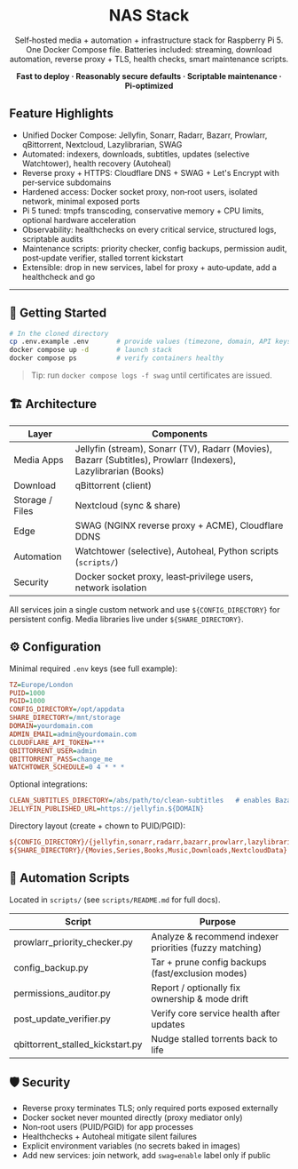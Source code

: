 <div align="center">

# NAS Stack

Self‑hosted media + automation + infrastructure stack for Raspberry Pi 5. One Docker Compose file. Batteries included: streaming, download automation, reverse proxy + TLS, health checks, smart maintenance scripts.

</div>

<p align="center">
<b>Fast to deploy · Reasonably secure defaults · Scriptable maintenance · Pi‑optimized</b>
</p>

## Feature Highlights

- Unified Docker Compose: Jellyfin, Sonarr, Radarr, Bazarr, Prowlarr, qBittorrent, Nextcloud, Lazylibrarian, SWAG
- Automated: indexers, downloads, subtitles, updates (selective Watchtower), health recovery (Autoheal)
- Reverse proxy + HTTPS: Cloudflare DNS + SWAG + Let's Encrypt with per‑service subdomains
- Hardened access: Docker socket proxy, non‑root users, isolated network, minimal exposed ports
- Pi 5 tuned: tmpfs transcoding, conservative memory + CPU limits, optional hardware acceleration
- Observability: healthchecks on every critical service, structured logs, scriptable audits
- Maintenance scripts: priority checker, config backups, permission audit, post‑update verifier, stalled torrent kickstart
- Extensible: drop in new services, label for proxy + auto‑update, add a healthcheck and go

---

## 🚀 Getting Started

```bash
# In the cloned directory
cp .env.example .env       # provide values (timezone, domain, API keys, credentials)
docker compose up -d       # launch stack
docker compose ps          # verify containers healthy
```

> Tip: run `docker compose logs -f swag` until certificates are issued.

## 🏗️ Architecture

| Layer           | Components                                                                                                      |
| --------------- | --------------------------------------------------------------------------------------------------------------- |
| Media Apps      | Jellyfin (stream), Sonarr (TV), Radarr (Movies), Bazarr (Subtitles), Prowlarr (Indexers), Lazylibrarian (Books) |
| Download        | qBittorrent (client)                                                                                            |
| Storage / Files | Nextcloud (sync & share)                                                                                        |
| Edge            | SWAG (NGINX reverse proxy + ACME), Cloudflare DDNS                                                              |
| Automation      | Watchtower (selective), Autoheal, Python scripts (`scripts/`)                                                   |
| Security        | Docker socket proxy, least‑privilege users, network isolation                                                   |

All services join a single custom network and use `${CONFIG_DIRECTORY}` for persistent config. Media libraries live under `${SHARE_DIRECTORY}`.

## ⚙️ Configuration

Minimal required `.env` keys (see full example):

```ini
TZ=Europe/London
PUID=1000
PGID=1000
CONFIG_DIRECTORY=/opt/appdata
SHARE_DIRECTORY=/mnt/storage
DOMAIN=yourdomain.com
ADMIN_EMAIL=admin@yourdomain.com
CLOUDFLARE_API_TOKEN=***
QBITTORRENT_USER=admin
QBITTORRENT_PASS=change_me
WATCHTOWER_SCHEDULE=0 4 * * *
```

Optional integrations:

```ini
CLEAN_SUBTITLES_DIRECTORY=/abs/path/to/clean-subtitles   # enables Bazarr mount
JELLYFIN_PUBLISHED_URL=https://jellyfin.${DOMAIN}
```

Directory layout (create + chown to PUID/PGID):

```ini
${CONFIG_DIRECTORY}/{jellyfin,sonarr,radarr,bazarr,prowlarr,lazylibrarian,qbittorrent,nextcloud,swag}
${SHARE_DIRECTORY}/{Movies,Series,Books,Music,Downloads,NextcloudData}
```

## 🧩 Automation Scripts

Located in `scripts/` (see `scripts/README.md` for full docs).

| Script                           | Purpose                                                 |
| -------------------------------- | ------------------------------------------------------- |
| prowlarr_priority_checker.py     | Analyze & recommend indexer priorities (fuzzy matching) |
| config_backup.py                 | Tar + prune config backups (fast/exclusion modes)       |
| permissions_auditor.py           | Report / optionally fix ownership & mode drift          |
| post_update_verifier.py          | Verify core service health after updates                |
| qbittorrent_stalled_kickstart.py | Nudge stalled torrents back to life                     |

## 🛡️ Security

- Reverse proxy terminates TLS; only required ports exposed externally
- Docker socket never mounted directly (proxy mediator only)
- Non‑root users (PUID/PGID) for app processes
- Healthchecks + Autoheal mitigate silent failures
- Explicit environment variables (no secrets baked in images)
- Add new services: join network, add `swag=enable` label only if public
